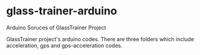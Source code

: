 glass-trainer-arduino
=====================

Arduino Soruces of GlassTrainer Project

GlassTrainer project's arduino codes. There are three folders which include acceleration, gps and gps-acceleration codes.

